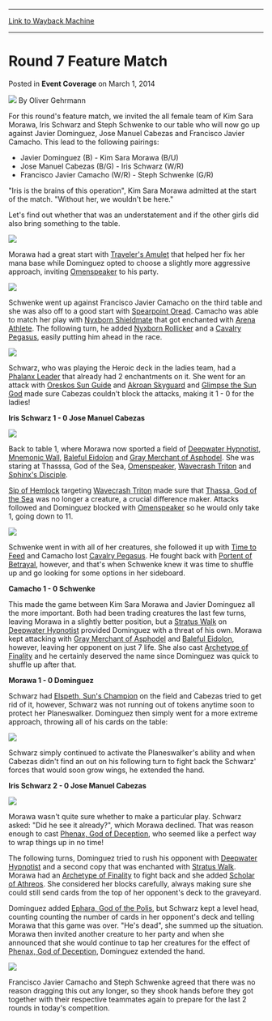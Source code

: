 
---
[Link to Wayback Machine](https://web.archive.org/web/20220629042141/https://magic.wizards.com/en/articles/archive/event-coverage/round-7-feature-match-2014-03-01)

[_metadata_:author]:- "Oliver Gehrmann"
[_metadata_:description]:- "For this round's feature match, we invited the all female team of Kim Sara Morawa, Iris Schwarz and Steph Schwenke to our table who will now go up against Javier Dominguez, Jose Manuel Cabezas and Francisco Javier Camacho. This lead to the following pairings: Javier Dominguez (B) - Kim Sara Morawa (B/U) Jose Manuel Cabezas (B/G) - Iris Schwarz (W/R) Francisco Javier Camacho"
[_metadata_:generator]:- "Drupal 7 (http://drupal.org)"
[_metadata_:node]:- "318231"
[_metadata_:publish_date]:- "2014-03-01"
[_metadata_:source]:- "div-main-content"
[_metadata_:title]:- "Round 7 Feature Match"
[_metadata_:wayback_capture_timestamp]:- "2022-06-29 04:21:41"
[_metadata_:wayback_raw_url]:- "https://web.archive.org/web/20220629042141id_/https://magic.wizards.com/en/articles/archive/event-coverage/round-7-feature-match-2014-03-01"
[_metadata_:wayback_url]:- "https://magic.wizards.com/en/articles/archive/event-coverage/round-7-feature-match-2014-03-01"
---


Round 7 Feature Match
=====================



 Posted in **Event Coverage**
 on March 1, 2014 






![](https://media.magic.wizards.com/styles/auth_small/public/images/person/Oliver-Gehrmann.jpg)
By Oliver Gehrmann











For this round's feature match, we invited the all female team of Kim Sara Morawa, Iris Schwarz and Steph Schwenke to our table who will now go up against Javier Dominguez, Jose Manuel Cabezas and Francisco Javier Camacho. This lead to the following pairings:



* Javier Dominguez (B) - Kim Sara Morawa (B/U)
* Jose Manuel Cabezas (B/G) - Iris Schwarz (W/R)
* Francisco Javier Camacho (W/R) - Steph Schwenke (G/R)


"Iris is the brains of this operation", Kim Sara Morawa admitted at the start of the match. "Without her, we wouldn't be here."


Let's find out whether that was an understatement and if the other girls did also bring something to the table.


![](https://media.magic.wizards.com/travelers-amulet.jpg)

Morawa had a great start with [Traveler's Amulet](https://gatherer.wizards.com/Pages/Card/Details.aspx?name=Traveler%27s+Amulet) that helped her fix her mana base while Dominguez opted to choose a slightly more aggressive approach, inviting [Omenspeaker](https://gatherer.wizards.com/Pages/Card/Details.aspx?name=Omenspeaker) to his party.


![](https://media.magic.wizards.com/damage-race-schwenke.JPG)

Schwenke went up against Francisco Javier Camacho on the third table and she was also off to a good start with [Spearpoint Oread](https://gatherer.wizards.com/Pages/Card/Details.aspx?name=Spearpoint+Oread). Camacho was able to match her play with [Nyxborn Shieldmate](https://gatherer.wizards.com/Pages/Card/Details.aspx?name=Nyxborn+Shieldmate) that got enchanted with [Arena Athlete](https://gatherer.wizards.com/Pages/Card/Details.aspx?name=Arena+Athlete). The following turn, he added [Nyxborn Rollicker](https://gatherer.wizards.com/Pages/Card/Details.aspx?name=Nyxborn+Rollicker) and a [Cavalry Pegasus](https://gatherer.wizards.com/Pages/Card/Details.aspx?name=Cavalry+Pegasus), easily putting him ahead in the race.


![](https://media.magic.wizards.com/images/misc/game1-schwarz.jpg)

Schwarz, who was playing the Heroic deck in the ladies team, had a [Phalanx Leader](https://gatherer.wizards.com/Pages/Card/Details.aspx?name=Phalanx+Leader) that already had 2 enchantments on it. She went for an attack with [Oreskos Sun Guide](https://gatherer.wizards.com/Pages/Card/Details.aspx?name=Oreskos+Sun+Guide) and [Akroan Skyguard](https://gatherer.wizards.com/Pages/Card/Details.aspx?name=Akroan+Skyguard) and [Glimpse the Sun God](https://gatherer.wizards.com/Pages/Card/Details.aspx?name=Glimpse+the+Sun+God) made sure Cabezas couldn't block the attacks, making it 1 - 0 for the ladies!


**Iris Schwarz 1 - 0 Jose Manuel Cabezas**


![](https://media.magic.wizards.com/game1-morawa.JPG)

Back to table 1, where Morawa now sported a field of [Deepwater Hypnotist](https://gatherer.wizards.com/Pages/Card/Details.aspx?name=Deepwater+Hypnotist), [Mnemonic Wall](https://gatherer.wizards.com/Pages/Card/Details.aspx?name=Mnemonic+Wall), [Baleful Eidolon](https://gatherer.wizards.com/Pages/Card/Details.aspx?name=Baleful+Eidolon) and [Gray Merchant of Asphodel](https://gatherer.wizards.com/Pages/Card/Details.aspx?name=Gray+Merchant+of+Asphodel). She was staring at Thasssa, God of the Sea, [Omenspeaker](https://gatherer.wizards.com/Pages/Card/Details.aspx?name=Omenspeaker), [Wavecrash Triton](https://gatherer.wizards.com/Pages/Card/Details.aspx?name=Wavecrash+Triton) and [Sphinx's Disciple](https://gatherer.wizards.com/Pages/Card/Details.aspx?name=Sphinx%27s+Disciple).


[Sip of Hemlock](https://gatherer.wizards.com/Pages/Card/Details.aspx?name=Sip+of+Hemlock) targeting [Wavecrash Triton](https://gatherer.wizards.com/Pages/Card/Details.aspx?name=Wavecrash+Triton) made sure that [Thassa, God of the Sea](https://gatherer.wizards.com/Pages/Card/Details.aspx?name=Thassa%2C+God+of+the+Sea) was no longer a creature, a crucial difference maker. Attacks followed and Dominguez blocked with [Omenspeaker](https://gatherer.wizards.com/Pages/Card/Details.aspx?name=Omenspeaker) so he would only take 1, going down to 11.


![](https://media.magic.wizards.com/schwenke-going-in.JPG)

Schwenke went in with all of her creatures, she followed it up with [Time to Feed](https://gatherer.wizards.com/Pages/Card/Details.aspx?name=Time+to+Feed) and Camacho lost [Cavalry Pegasus](https://gatherer.wizards.com/Pages/Card/Details.aspx?name=Cavalry+Pegasus). He fought back with [Portent of Betrayal](https://gatherer.wizards.com/Pages/Card/Details.aspx?name=Portent+of+Betrayal), however, and that's when Schwenke knew it was time to shuffle up and go looking for some options in her sideboard.


**Camacho 1 - 0 Schwenke**


This made the game between Kim Sara Morawa and Javier Dominguez all the more important. Both had been trading creatures the last few turns, leaving Morawa in a slightly better position, but a [Stratus Walk](https://gatherer.wizards.com/Pages/Card/Details.aspx?name=Stratus+Walk) on [Deepwater Hypnotist](https://gatherer.wizards.com/Pages/Card/Details.aspx?name=Deepwater+Hypnotist) provided Dominguez with a threat of his own. Morawa kept attacking with [Gray Merchant of Asphodel](https://gatherer.wizards.com/Pages/Card/Details.aspx?name=Gray+Merchant+of+Asphodel) and [Baleful Eidolon](https://gatherer.wizards.com/Pages/Card/Details.aspx?name=Baleful+Eidolon), however, leaving her opponent on just 7 life. She also cast [Archetype of Finality](https://gatherer.wizards.com/Pages/Card/Details.aspx?name=Archetype+of+Finality) and he certainly deserved the name since Dominguez was quick to shuffle up after that.


**Morawa 1 - 0 Dominguez**


Schwarz had [Elspeth, Sun's Champion](https://gatherer.wizards.com/Pages/Card/Details.aspx?name=Elspeth%2C+Sun%27s+Champion) on the field and Cabezas tried to get rid of it, however, Schwarz was not running out of tokens anytime soon to protect her Planeswalker. Dominguez then simply went for a more extreme approach, throwing all of his cards on the table:


![](https://media.magic.wizards.com/elspeth.JPG)

Schwarz simply continued to activate the Planeswalker's ability and when Cabezas didn't find an out on his following turn to fight back the Schwarz' forces that would soon grow wings, he extended the hand.


**Iris Schwarz 2 - 0 Jose Manuel Cabezas**


![](https://media.magic.wizards.com/Phenax.jpg)

Morawa wasn't quite sure whether to make a particular play. Schwarz asked: "Did he see it already?", which Morawa declined. That was reason enough to cast [Phenax, God of Deception](https://gatherer.wizards.com/Pages/Card/Details.aspx?name=Phenax%2C+God+of+Deception), who seemed like a perfect way to wrap things up in no time!


The following turns, Dominguez tried to rush his opponent with [Deepwater Hypnotist](https://gatherer.wizards.com/Pages/Card/Details.aspx?name=Deepwater+Hypnotist) and a second copy that was enchanted with [Stratus Walk](https://gatherer.wizards.com/Pages/Card/Details.aspx?name=Stratus+Walk). Morawa had an [Archetype of Finality](https://gatherer.wizards.com/Pages/Card/Details.aspx?name=Archetype+of+Finality) to fight back and she added [Scholar of Athreos](https://gatherer.wizards.com/Pages/Card/Details.aspx?name=Scholar+of+Athreos). She considered her blocks carefully, always making sure she could still send cards from the top of her opponent's deck to the graveyard.


Dominguez added [Ephara, God of the Polis](https://gatherer.wizards.com/Pages/Card/Details.aspx?name=Ephara%2C+God+of+the+Polis), but Schwarz kept a level head, counting counting the number of cards in her opponent's deck and telling Morawa that this game was over. "He's dead", she summed up the situation. Morawa then invited another creature to her party and when she announced that she would continue to tap her creatures for the effect of [Phenax, God of Deception](https://gatherer.wizards.com/Pages/Card/Details.aspx?name=Phenax%2C+God+of+Deception), Dominguez extended the hand.


![](https://media.magic.wizards.com/ladies.jpg)

Francisco Javier Camacho and Steph Schwenke agreed that there was no reason dragging this out any longer, so they shook hands before they got together with their respective teammates again to prepare for the last 2 rounds in today's competition.







